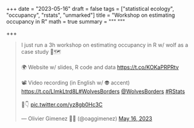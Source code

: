 +++
date = "2023-05-16"
draft = false
tags = ["statistical ecology", "occupancy", "rstats", "unmarked"]
title = "Workshop on estimating occupancy in R"
math = true
summary = """
"""

+++

<blockquote class="twitter-tweet"><p lang="en" dir="ltr">I just run a 3h workshop on estimating occupancy in R w/ wolf as a case study 🐺🗺️ <br><br>🌍 Website w/ slides, R code and data <a href="https://t.co/KOKaPRPRtv">https://t.co/KOKaPRPRtv</a><br><br>📽️ Video recording (in English w/ 👽 accent) <a href="https://t.co/LlmkLtrd8L">https://t.co/LlmkLtrd8L</a><a href="https://twitter.com/hashtag/WolvesBorders?src=hash&amp;ref_src=twsrc%5Etfw">#WolvesBorders</a> <a href="https://twitter.com/WolvesBorders?ref_src=twsrc%5Etfw">@WolvesBorders</a> <a href="https://twitter.com/hashtag/RStats?src=hash&amp;ref_src=twsrc%5Etfw">#RStats</a> <br><br>🧵👇 <a href="https://t.co/yz8gb0Hc3C">pic.twitter.com/yz8gb0Hc3C</a></p>&mdash; Olivier Gimenez 🖖🦦 (@oaggimenez) <a href="https://twitter.com/oaggimenez/status/1658523831516921866?ref_src=twsrc%5Etfw">May 16, 2023</a></blockquote> <script async src="https://platform.twitter.com/widgets.js" charset="utf-8"></script> 